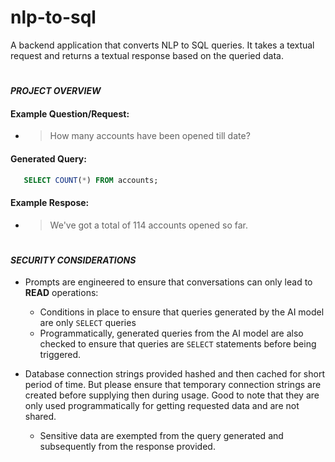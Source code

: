 # nlp-to-sql

A backend application that converts NLP to SQL queries. It takes a textual request and returns a textual response based on the queried data.

#

#### *PROJECT OVERVIEW*

#### Example Question/Request:

- > How many accounts have been opened till date?

#### Generated Query:

```sql
   SELECT COUNT(*) FROM accounts;
```

#### Example Respose:

- > We've got a total of 114 accounts opened so far.

#

#### *SECURITY CONSIDERATIONS*

- Prompts are engineered to ensure that conversations can only lead to **READ** operations:

  - Conditions in place to ensure that queries generated by the AI model are only `SELECT` queries
  - Programmatically, generated queries from the AI model are also checked to ensure that queries  are `SELECT` statements before being triggered.

- Database connection strings provided hashed and then cached for short period of time. But please ensure that temporary connection strings are created before supplying then during usage. Good to note that they are only used programmatically for getting requested data and are not shared.
  - Sensitive data are exempted from the query generated and subsequently from the response provided.

